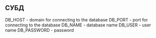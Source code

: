 ## СУБД

DB_HOST - domain for connecting to the database
DB_PORT - port for connecting to the database
DB_NAME - database name
DB_USER - user name
DB_PASSWORD - password
